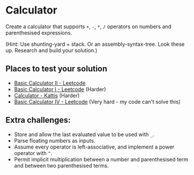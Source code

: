 
# Calculator

Create a calculator that supports `+`, `-`, `*`, `/` operators on numbers and parenthesised expressions.

(Hint: Use shunting-yard + stack. Or an assembly-syntax-tree. Look these up. Research and build your solution.)

## Places to test your solution
- [Basic Calculator II - Leetcode](https://leetcode.com/problems/basic-calculator-ii/)
- [Basic Calculator I - Leetcode](https://leetcode.com/problems/basic-calculator/) (Harder)
- [Calculator - Kattis](https://open.kattis.com/problems/calculator) (Harder)
- [Basic Calculator IV - Leetcode](https://leetcode.com/problems/basic-calculator-iv) (Very hard - my code can't solve this)

## Extra challenges:
- Store and allow the last evaluated value to be used with `_`.
- Parse floating numbers as inputs.
- Assume every operator is left-associative, and implement a power operator with `^`.
- Permit implicit multiplication between a number and parenthesised term and between two parenthesised terms.
